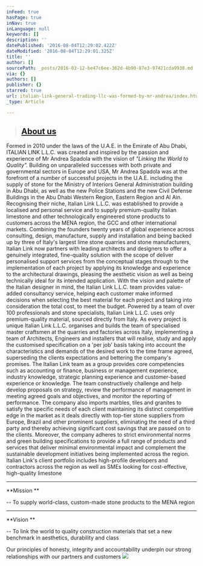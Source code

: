 ```yaml
---
inFeed: true
hasPage: true
inNav: true
inLanguage: null
keywords: []
description: ''
datePublished: '2016-08-04T12:29:02.422Z'
dateModified: '2016-08-04T12:29:01.325Z'
title: ''
author: []
sourcePath: _posts/2016-03-12-be47c6ee-362d-4b90-87e3-97421cda9938.md
via: {}
authors: []
publisher: {}
starred: true
url: italian-link-general-trading-llc-was-formed-by-mr-andrea/index.html
_type: Article

---
```

> ## [About us][0]

Formed in 2010 under the laws of the U.A.E. in the Emirate of Abu Dhabi, ITALIAN LINK L.L.C. was created and inspired by the passion and experience of Mr Andrea Spadola with the vision of _"Linking the World to Quality"._ Building on unparalleled successes with both private and governmental sectors in Europe and USA, Mr Andrea Spadola was at the forefront of a number of successful projects in the U.A.E. including the supply of stone for the Ministry of Interiors General Administration building in Abu Dhabi, as well as the new Police Stations and the new Civil Defense Buildings in the Abu Dhabi Western Region, Eastern Region and Al Ain. Recognising their niche, Italian Link L.L.C. was established to provide a localised and personal service and to supply premium-quality Italian limestone and other technologically engineered stone products to customers across the MENA region, the GCC and other international markets. Combining the founders twenty years of global experience across consulting, design, manufacture, supply and installation and being backed up by three of Italy's largest lime stone quarries and stone manufacturers, Italian Link now partners with leading architects and designers to offer a genuinely integrated, fine-quality solution with the scope of deliver personalised support services from the conceptual stages through to the implementation of each project by applying its knowledge and experience to the architectural drawings, pleasing the aesthetic vision as well as being technically ideal for its intended application. With the vision and palette of the Italian designer in mind, the Italian Link L.L.C. team provides value-added consultancy service, helping each customer make informed decisions when selecting the best material for each project and taking into consideration the total cost, to meet the budget. Powered by a team of over 100 professionals and stone specialists, Italian Link L.L.C. uses only premium-quality material, sourced directly from Italy. As every project is unique Italian Link L.L.C. organises and builds the team of specialised master craftsmen at the quarries and factories across Italy, implementing a team of Architects, Engineers and installers that will realise, study and apply the customised specification on a 'per job' basis taking into account the characteristics and demands of the desired work to the time frame agreed, superseding the clients expectations and bettering the company's promises. The Italian Link team as a group provides core competencies such as accounting or finance, business or management experience, industry knowledge, strategic planning experience and customer-based experience or knowledge. The team constructively challenge and help develop proposals on strategy, review the performance of management in meeting agreed goals and objectives, and monitor the reporting of performance. The company also imports marbles, tiles and granites to satisfy the specific needs of each client maintaining its distinct competitive edge in the market as it deals directly with top-tier stone suppliers from Europe, Brazil and other prominent suppliers, eliminating the need of a third party and thereby achieving significant cost savings that are passed on to the clients. Moreover, the company adheres to strict environmental norms and green building specifications to provide a full range of products and services that deliver minimal environmental impact and complement the sustainable development initiatives being implemented across the region. Italian Link's client portfolio includes high-profile developers and contractors across the region as well as SMEs looking for cost-effective, high-quality limestone

****

**Mission **

-- To supply world-class, custom-made stone products to the MENA region

****

**Vision **

-- To link the world to quality construction materials that set a new benchmark in aesthetics, durability and class

Our principles of honesty, integrity and accountability underpin our strong relationships with our partners and customers
![](https://the-grid-user-content.s3-us-west-2.amazonaws.com/afaceee9-5a7b-4371-8755-1b5cb8352e65.png)

[0]: null